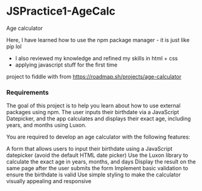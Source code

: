 # JSPractice1-AgeCalc
Age calculator

Here, I have learned how to use the npm package manager - it is just like pip lol
- I also reviewed my knowledge and refined my skills in html + css
- applying javascript stuff for the first time

project to fiddle with from https://roadmap.sh/projects/age-calculator

### Requirements
The goal of this project is to help you learn about how to use external packages using npm. The user inputs their birthdate via a JavaScript Datepicker, and the app calculates and displays their exact age, including years, and months using Luxon.

You are required to develop an age calculator with the following features:

A form that allows users to input their birthdate using a JavaScript datepicker (avoid the default HTML date picker)
Use the Luxon library to calculate the exact age in years, months, and days
Display the result on the same page after the user submits the form
Implement basic validation to ensure the birthdate is valid
Use simple styling to make the calculator visually appealing and responsive

